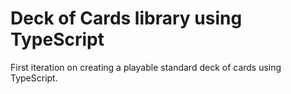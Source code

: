# Deck of Cards library using TypeScript

First iteration on creating a playable standard deck of cards using TypeScript.
